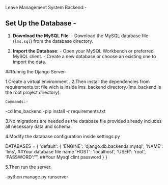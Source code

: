 Leave Management System Backend:-

## Set Up the Database -

1. **Download the MySQL File**: - Download the MySQL database file (`lms.sql`) from the database directory.

2. **Import the Database**: - Open your MySQL Workbench or preferred MySQL client. - Create a new database or choose an existing one to import the data.

##Runnig the Django Server-

1.Create a virtual environment .
2.Then install the dependencies from requirements.txt file wich is inside lms_backend directory.(lms_backend is the root project directory).

	Commands:-

  -cd lms_backend
  -pip install -r requirements.txt

3.No migrations are needed as the database file provided already includes all necessary data and schema.

4.Modify the database configuration inside settings.py

DATABASES = {
    'default': {
        'ENGINE': 'django.db.backends.mysql',
        'NAME': 'lms',               ##Your database file name
        'HOST': 'localhost',
        'USER': 'root',
        ‘PASSWORD’:””,	         ##Your Mysql clint password
    }
}

5.Then run the server.

  -python manage.py runserver
